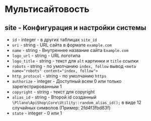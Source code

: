 # Мультисайтовость
## site - Конфигурация и настройки системы
- `id` - integer - в других таблицах `site_id`
- `uri` - string - URL сайта в формате `example.com`
- `name` - string - Внутреннее название сайта `Example.com`
- `logo_url` - string - URL логотипа
- `logo_title` - string - текст для `alt` картинки и `title` ссылки
- `robots` - string - по умолчанию `index, follow` вывод `<meta name="robots" content="index, follow">`
- `http_protocol` - string - по умолчанию `https`
- `authorize` - integer - Доступный всем 0 или только зарегестрированным 1
- `copyright` - string - текст для copyright
- `alias_id` - string - Второй id созданный `\Pllano\ApiShop\Core\Utility::random_alias_id();` в виде 12 случайных символов (Пример: 2fd4f3fbd83f)
- `state` - integer - 0 или 1

